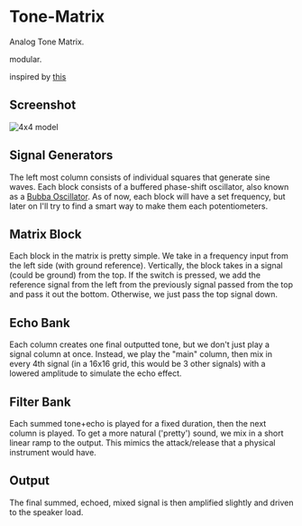 # Tone-Matrix
Analog Tone Matrix. 

modular. 

inspired by [this](http://tonematrix.audiotool.com/)


## Screenshot
![4x4 model](https://cloud.githubusercontent.com/assets/1778363/9237865/73593298-4113-11e5-96fd-4a1065a7fa76.png)

## Signal Generators
The left most column consists of individual squares that generate sine waves. Each block consists of a buffered phase-shift oscillator, also known as a [Bubba Oscillator](http://www.ti.com/lit/an/sloa060/sloa060.pdf). As of now, each block will have a set frequency, but later on I'll try to find a smart way to make them each potentiometers. 

## Matrix Block
Each block in the matrix is pretty simple. We take in a frequency input from the left side (with ground reference). Vertically, the block takes in a signal (could be ground) from the top. If the switch is pressed, we add the reference signal from the left from the previously signal passed from the top and pass it out the bottom. Otherwise, we just pass the top signal down. 

## Echo Bank 
Each column creates one final outputted tone, but we don't just play a signal column at once. Instead, we play the "main" column, then mix in every 4th signal (in a 16x16 grid, this would be 3 other signals) with a lowered amplitude to simulate the echo effect. 

## Filter Bank
Each summed tone+echo is played for a fixed duration, then the next column is played. To get a more natural ('pretty') sound, we mix in a short linear ramp to the output. This mimics the attack/release that a physical instrument would have.

## Output
The final summed, echoed, mixed signal is then amplified slightly and driven to the speaker load. 
